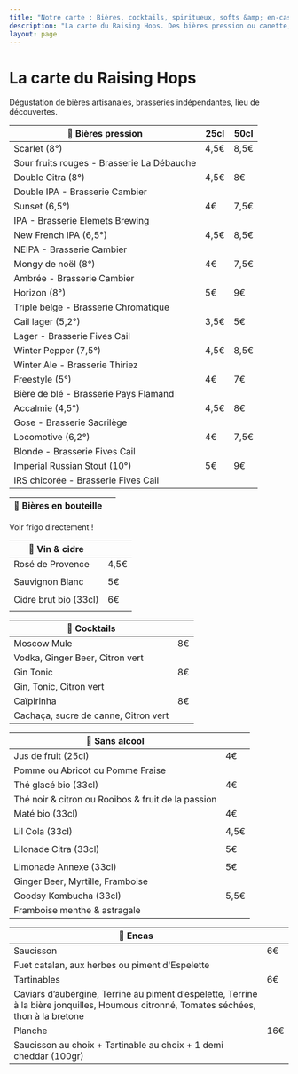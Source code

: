 ```yaml
---
title: "Notre carte : Bières, cocktails, spiritueux, softs &amp; en-cas"
description: "La carte du Raising Hops. Des bières pression ou canette, des cocktails, des softs et des encas."
layout: page
---
```


# La carte du Raising Hops
Dégustation de bières artisanales, brasseries indépendantes, lieu de découvertes.

|🍺 Bières pression|25cl|50cl|
|---|---|---|
|Scarlet (8°) |4,5€|8,5€|
|Sour fruits rouges - Brasserie La Débauche|||
|Double Citra (8°)|4,5€|8€|
|Double IPA - Brasserie Cambier||
|Sunset (6,5°)|4€|7,5€|
|IPA - Brasserie Elemets Brewing|   |
|New French IPA (6,5°)|4,5€|8,5€|
|NEIPA - Brasserie Cambier   |   |
|Mongy de noël (8°)|4€|7,5€|
|Ambrée - Brasserie Cambier|   |
|Horizon (8°)|5€|9€|
|Triple belge - Brasserie Chromatique|   |
|Cail lager (5,2°)|3,5€|5€|
|Lager - Brasserie Fives Cail|   |
|Winter Pepper (7,5°)|4,5€|8,5€|
|Winter Ale - Brasserie Thiriez|   |
|Freestyle (5°)|4€|7€|
|Bière de blé - Brasserie Pays Flamand|   |
|Accalmie (4,5°)|4,5€|8€|
|Gose - Brasserie Sacrilège   |   |
|Locomotive (6,2°)|4€|7,5€|
|Blonde - Brasserie Fives Cail|   |
|Imperial Russian Stout (10°)|5€|9€|
|IRS chicorée - Brasserie Fives Cail|   |

|🍻 Bières en bouteille||
|---|---|
Voir frigo directement !

|🍷 Vin & cidre||
|---|---|
|Rosé de Provence|4,5€|
|||
|Sauvignon Blanc|5€|
|||
|Cidre brut bio (33cl)|6€|
|||

|🍹 Cocktails||
|---|---|
|Moscow Mule|8€|
|Vodka, Ginger Beer, Citron vert||
|Gin Tonic|8€|
|Gin, Tonic, Citron vert||
|Caïpirinha|8€|
|Cachaça, sucre de canne, Citron vert||

|🧃 Sans alcool||
|---|---|
|Jus de fruit (25cl)|4€|
|Pomme ou Abricot ou Pomme Fraise||
|Thé glacé bio (33cl)|4€|
|Thé noir & citron ou Rooibos & fruit de la passion||
|Maté bio (33cl)|4€|
|||
|Lil Cola (33cl)|4,5€|
|||
|Lilonade Citra (33cl)|5€|
|||
|Limonade Annexe (33cl)|5€|
|Ginger Beer, Myrtille, Framboise||
|Goodsy Kombucha (33cl)|5,5€|
|Framboise menthe & astragale||

|🥑 Encas||
|---|---|
|Saucisson|6€|
|Fuet catalan, aux herbes ou piment d'Espelette||
|Tartinables|6€|
|Caviars d’aubergine, Terrine au piment d’espelette, Terrine à la bière jonquilles, Houmous citronné, Tomates séchées, thon à la bretone||
|Planche|16€|
|Saucisson au choix + Tartinable au choix + 1 demi cheddar (100gr)||
